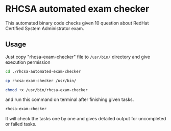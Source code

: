 
# RHCSA automated exam checker

This automated binary code checks given 10 question about RedHat Certified System Administrator exam.




## Usage


Just copy "rhcsa-exam-checker" file to ``` /usr/bin/ ``` directory and give execution permission

```bash
cd ./rhcsa-automated-exam-checker

cp rhcsa-exam-checker /usr/bin/

chmod +x /usr/bin/rhcsa-exam-checker
```

and run this command on terminal after finishing given tasks. 

```bash
rhcsa-exam-checker
```


It will check the tasks one by one and gives detailed output for uncompleted or failed tasks.


